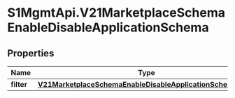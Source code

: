 # S1MgmtApi.V21MarketplaceSchemaEnableDisableApplicationSchema

## Properties
Name | Type | Description | Notes
------------ | ------------- | ------------- | -------------
**filter** | [**V21MarketplaceSchemaEnableDisableApplicationSchemaFilter**](V21MarketplaceSchemaEnableDisableApplicationSchemaFilter.md) |  | 


